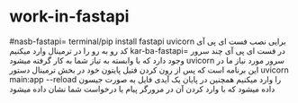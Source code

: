 # work-in-fastapi
#nasb-fastapi= terminal/pip install fastapi uvicorn برایی نصب فست ای پی آی کد رو به رو را در ترمینال وارد میکنیم
kar-ba-fastapi= در فست ای پی آی چند سرور وجود دارد که با وابسته به تیاز شما به کار گرفته میشود
uvicorn سرور مورد نیاز ما در این برنامه است که پس از رون  کردن فتیل پایتون خود در بخش ترمینال دستور
uvicorn main:app --reload را وارد میکنیم 
همچنین در پایان یک آیدی فایل به صورت جیسون داده میشود که با وارد کردن آن در مرورگر پیام یا درخواست شما نشان داده میشود
